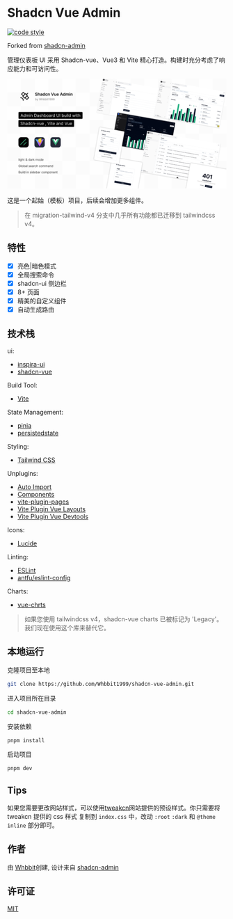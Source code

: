 # Shadcn Vue Admin

[![code style](https://antfu.me/badge-code-style.svg)](https://github.com/antfu/eslint-config)

Forked from [shadcn-admin](https://github.com/satnaing/shadcn-admin)

管理仪表板 UI 采用 Shadcn-vue、Vue3 和 Vite 精心打造。构建时充分考虑了响应能力和可访问性。

![cover](public/shadcn-vue-admin.png)

这是一个起始（模板）项目，后续会增加更多组件。

> 在 migration-tailwind-v4 分支中几乎所有功能都已迁移到 tailwindcss v4。

## 特性
- [x] 亮色|暗色模式
- [x] 全局搜索命令
- [x] shadcn-ui 侧边栏
- [x] 8+ 页面
- [x] 精美的自定义组件
- [x] 自动生成路由

## 技术栈
ui:
  - [inspira-ui](https://inspira-ui.com/components/box-reveal)
  - [shadcn-vue](https://www.shadcn-vue.com)

Build Tool:
  - [Vite](https://cn.vitejs.dev/)

State Management:
  - [pinia](https://pinia.vuejs.org/api/pinia/)
  - [persistedstate](https://prazdevs.github.io/pinia-plugin-persistedstate/guide/limitations.html)

Styling:
  - [Tailwind CSS](https://tailwindcss.com/)

Unplugins:
  - [Auto Import](https://github.com/antfu/unplugin-auto-import)
  - [Components](https://github.com/antfu/unplugin-vue-components)
  - [vite-plugin-pages](https://github.com/hannoeru/vite-plugin-pages)
  - [Vite Plugin Vue Layouts](https://github.com/JohnCampionJr/vite-plugin-vue-layouts)
  - [Vite Plugin Vue Devtools](https://github.com/webfansplz/vite-plugin-vue-devtools)

Icons:
  - [Lucide](https://lucide.dev/)

Linting:
  - [ESLint](https://eslint.org/)
  - [antfu/eslint-config](https://github.com/antfu/eslint-config)

Charts:
  - [vue-chrts](https://github.com/dennisadriaans/vue-chrts)
> 如果您使用 tailwindcss v4，shadcn-vue charts 已被标记为 'Legacy'。我们现在使用这个库来替代它。

## 本地运行
克隆项目至本地
```bash
git clone https://github.com/Whbbit1999/shadcn-vue-admin.git
```

进入项目所在目录
```bash
cd shadcn-vue-admin
```

安装依赖
```bash
pnpm install
```

启动项目
```bash
pnpm dev
```

## Tips

如果您需要更改网站样式，可以使用[tweakcn](https://tweakcn.com/editor/theme)网站提供的预设样式。你只需要将 tweakcn 提供的 css 样式 复制到 `index.css` 中，改动 `:root` `:dark` 和 `@theme inline` 部分即可。

## 作者
由 [Whbbit](https://github.com/Whbbit1999)创建, 设计来自 [shadcn-admin](https://github.com/satnaing/shadcn-admin)

## 许可证
[MIT](https://github.com/Whbbit1999/shadcn-vue-admin/blob/main/LICENSE)
